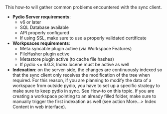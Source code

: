 This how-to will gather common problems encountered with the sync client.

+ **Pydio Server requirements**:
    - v6 or later
    - SQL Database available
    - API properly configured
    - If using SSL, make sure to use a properly validated certificate
+ **Workpsaces requirements**:
    - Meta.syncable plugin active (via Workspace Features)
    - FileHasher plugin active
    - Metastore plugin active (to cache file hashes)
    - If pydio <= 6.0.3, Index.lucene must be active as well
+ **Indexation**:
on the server-side, the changes are continuously indexed so that the sync client only receives the modification of the tree when required. For this reason, if you are planning to modify the data of a workspace from outside pydio, you have to set up a specific strategy to make sure to keep pydio in sync. See How-to on this topic. If you are creating a workspace pointing to an already filled folder, make sure to manually trigger the first indexation as well (see action More…> Index Content in web interface).